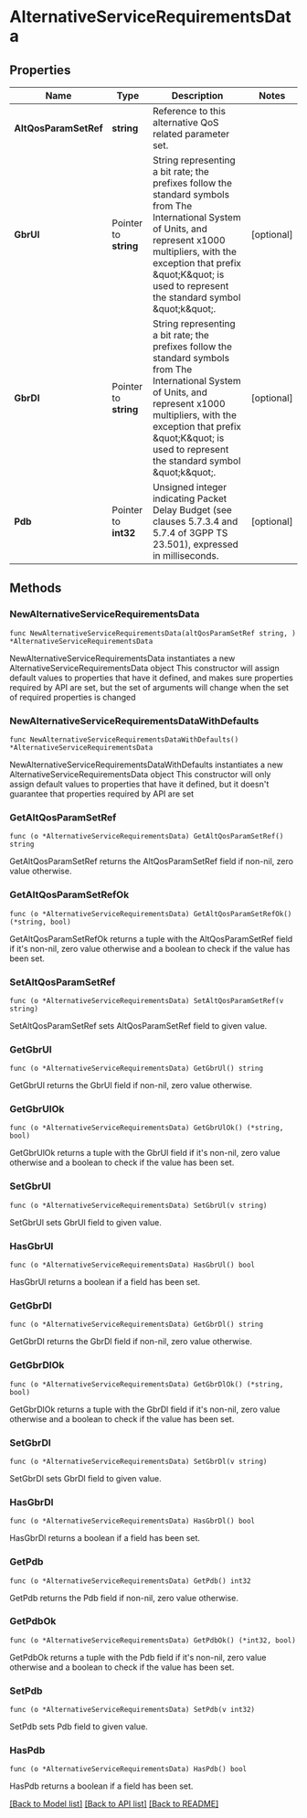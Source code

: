 # AlternativeServiceRequirementsData

## Properties

Name | Type | Description | Notes
------------ | ------------- | ------------- | -------------
**AltQosParamSetRef** | **string** | Reference to this alternative QoS related parameter set. | 
**GbrUl** | Pointer to **string** | String representing a bit rate; the prefixes follow the standard symbols from The International System of Units, and represent x1000 multipliers, with the exception that prefix \&quot;K\&quot; is used to represent the standard symbol \&quot;k\&quot;.  | [optional] 
**GbrDl** | Pointer to **string** | String representing a bit rate; the prefixes follow the standard symbols from The International System of Units, and represent x1000 multipliers, with the exception that prefix \&quot;K\&quot; is used to represent the standard symbol \&quot;k\&quot;.  | [optional] 
**Pdb** | Pointer to **int32** | Unsigned integer indicating Packet Delay Budget (see clauses 5.7.3.4 and 5.7.4 of 3GPP TS 23.501), expressed in milliseconds.  | [optional] 

## Methods

### NewAlternativeServiceRequirementsData

`func NewAlternativeServiceRequirementsData(altQosParamSetRef string, ) *AlternativeServiceRequirementsData`

NewAlternativeServiceRequirementsData instantiates a new AlternativeServiceRequirementsData object
This constructor will assign default values to properties that have it defined,
and makes sure properties required by API are set, but the set of arguments
will change when the set of required properties is changed

### NewAlternativeServiceRequirementsDataWithDefaults

`func NewAlternativeServiceRequirementsDataWithDefaults() *AlternativeServiceRequirementsData`

NewAlternativeServiceRequirementsDataWithDefaults instantiates a new AlternativeServiceRequirementsData object
This constructor will only assign default values to properties that have it defined,
but it doesn't guarantee that properties required by API are set

### GetAltQosParamSetRef

`func (o *AlternativeServiceRequirementsData) GetAltQosParamSetRef() string`

GetAltQosParamSetRef returns the AltQosParamSetRef field if non-nil, zero value otherwise.

### GetAltQosParamSetRefOk

`func (o *AlternativeServiceRequirementsData) GetAltQosParamSetRefOk() (*string, bool)`

GetAltQosParamSetRefOk returns a tuple with the AltQosParamSetRef field if it's non-nil, zero value otherwise
and a boolean to check if the value has been set.

### SetAltQosParamSetRef

`func (o *AlternativeServiceRequirementsData) SetAltQosParamSetRef(v string)`

SetAltQosParamSetRef sets AltQosParamSetRef field to given value.


### GetGbrUl

`func (o *AlternativeServiceRequirementsData) GetGbrUl() string`

GetGbrUl returns the GbrUl field if non-nil, zero value otherwise.

### GetGbrUlOk

`func (o *AlternativeServiceRequirementsData) GetGbrUlOk() (*string, bool)`

GetGbrUlOk returns a tuple with the GbrUl field if it's non-nil, zero value otherwise
and a boolean to check if the value has been set.

### SetGbrUl

`func (o *AlternativeServiceRequirementsData) SetGbrUl(v string)`

SetGbrUl sets GbrUl field to given value.

### HasGbrUl

`func (o *AlternativeServiceRequirementsData) HasGbrUl() bool`

HasGbrUl returns a boolean if a field has been set.

### GetGbrDl

`func (o *AlternativeServiceRequirementsData) GetGbrDl() string`

GetGbrDl returns the GbrDl field if non-nil, zero value otherwise.

### GetGbrDlOk

`func (o *AlternativeServiceRequirementsData) GetGbrDlOk() (*string, bool)`

GetGbrDlOk returns a tuple with the GbrDl field if it's non-nil, zero value otherwise
and a boolean to check if the value has been set.

### SetGbrDl

`func (o *AlternativeServiceRequirementsData) SetGbrDl(v string)`

SetGbrDl sets GbrDl field to given value.

### HasGbrDl

`func (o *AlternativeServiceRequirementsData) HasGbrDl() bool`

HasGbrDl returns a boolean if a field has been set.

### GetPdb

`func (o *AlternativeServiceRequirementsData) GetPdb() int32`

GetPdb returns the Pdb field if non-nil, zero value otherwise.

### GetPdbOk

`func (o *AlternativeServiceRequirementsData) GetPdbOk() (*int32, bool)`

GetPdbOk returns a tuple with the Pdb field if it's non-nil, zero value otherwise
and a boolean to check if the value has been set.

### SetPdb

`func (o *AlternativeServiceRequirementsData) SetPdb(v int32)`

SetPdb sets Pdb field to given value.

### HasPdb

`func (o *AlternativeServiceRequirementsData) HasPdb() bool`

HasPdb returns a boolean if a field has been set.


[[Back to Model list]](../README.md#documentation-for-models) [[Back to API list]](../README.md#documentation-for-api-endpoints) [[Back to README]](../README.md)


